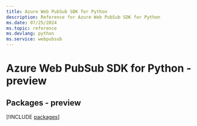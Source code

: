 ```yaml
---
title: Azure Web PubSub SDK for Python
description: Reference for Azure Web PubSub SDK for Python
ms.date: 07/25/2024
ms.topic: reference
ms.devlang: python
ms.service: webpubsub
---
```

# Azure Web PubSub SDK for Python - preview
## Packages - preview
[!INCLUDE [packages](web-pubsub-index.md)]